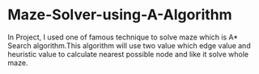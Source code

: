 # Maze-Solver-using-A-Algorithm
In Project, I used one of famous technique to solve maze which is A* Search algorithm.This algorithm will use two value which edge value and heuristic value to calculate nearest possible node and like it solve whole maze.
